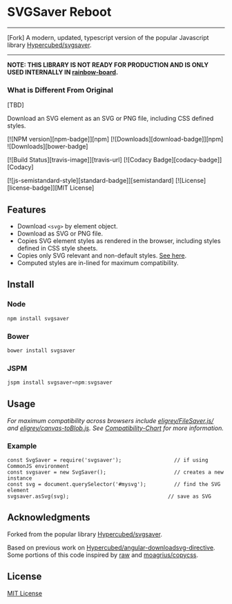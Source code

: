 # SVGSaver Reboot
***
[Fork] A modern, updated, typescript version of the popular Javascript library [Hypercubed/svgsaver](https://github.com/Hypercubed/svgsaver).
***

**NOTE: THIS LIBRARY IS NOT READY FOR PRODUCTION AND IS ONLY USED INTERNALLY IN [rainbow-board](https://github.com/harshkhandeparkar/rainbow-board).**

### What is Different From Original
\[TBD\]

Download an SVG element as an SVG or PNG file, including CSS defined styles.

[![NPM version][npm-badge]][npm]
[![Downloads][download-badge]][npm]
![Downloads][bower-badge]

[![Build Status][travis-image]][travis-url]
[![Codacy Badge][codacy-badge]][Codacy]

[![js-semistandard-style][standard-badge]][semistandard]
[![License][license-badge]][MIT License]

## Features
- Download `<svg>` by element object.
- Download as SVG or PNG file.
- Copies SVG element styles as rendered in the browser, including styles defined in CSS style sheets.
- Copies only SVG relevant and non-default styles.  [See here](http://www.w3.org/TR/SVG/propidx.html).
- Computed styles are in-lined for maximum compatibility.

## Install

### Node

```js
npm install svgsaver
```

### Bower

```js
bower install svgsaver
```

### JSPM

```js
jspm install svgsaver=npm:svgsaver
```

## Usage

*For maximum compatibility across browsers include [eligrey/FileSaver.js/](https://github.com/eligrey/FileSaver.js) and [eligrey/canvas-toBlob.js](https://github.com/eligrey/canvas-toBlob.js). See [Compatibility-Chart](https://github.com/Hypercubed/svgsaver/wiki/Compatibility-Chart) for more information.*

### Example

```
const SvgSaver = require('svgsaver');                 // if using CommonJS environment
const svgsaver = new SvgSaver();                      // creates a new instance
const svg = document.querySelector('#mysvg');         // find the SVG element
svgsaver.asSvg(svg);                                // save as SVG
```

## Acknowledgments
Forked from the popular library [Hypercubed/svgsaver](https://github.com/Hypercubed/svgsaver).

Based on previous work on [Hypercubed/angular-downloadsvg-directive](https://github.com/Hypercubed/angular-downloadsvg-directive).  Some portions of this code inspired by [raw](https://github.com/densitydesign/raw/blob/master/js/directives.js) and [moagrius/copycss](https://github.com/moagrius/copycss).

## License
[MIT License](LICENSE.md)